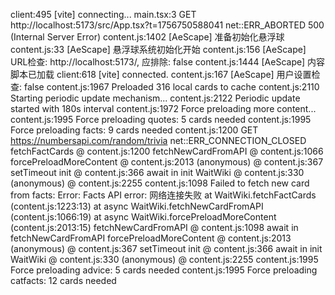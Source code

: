 client:495 [vite] connecting...
main.tsx:3  GET http://localhost:5173/src/App.tsx?t=1756750588041 net::ERR_ABORTED 500 (Internal Server Error)
content.js:1402 [AeScape] 准备初始化悬浮球
content.js:33 [AeScape] 悬浮球系统初始化开始
content.js:156 [AeScape] URL检查: http://localhost:5173/, 应排除: false
content.js:1444 [AeScape] 内容脚本已加载
client:618 [vite] connected.
content.js:167 [AeScape] 用户设置检查: false
content.js:1967 Preloaded 316 local cards to cache
content.js:2110 Starting periodic update mechanism...
content.js:2122 Periodic update started with 180s interval
content.js:1972 Force preloading more content...
content.js:1995 Force preloading quotes: 5 cards needed
content.js:1995 Force preloading facts: 9 cards needed
content.js:1200  GET https://numbersapi.com/random/trivia net::ERR_CONNECTION_CLOSED
fetchFactCards @ content.js:1200
fetchNewCardFromAPI @ content.js:1066
forcePreloadMoreContent @ content.js:2013
(anonymous) @ content.js:367
setTimeout
init @ content.js:366
await in init
WaitWiki @ content.js:330
(anonymous) @ content.js:2255
content.js:1098 Failed to fetch new card from facts: Error: Facts API error: 网络连接失败
    at WaitWiki.fetchFactCards (content.js:1223:13)
    at async WaitWiki.fetchNewCardFromAPI (content.js:1066:19)
    at async WaitWiki.forcePreloadMoreContent (content.js:2013:15)
fetchNewCardFromAPI @ content.js:1098
await in fetchNewCardFromAPI
forcePreloadMoreContent @ content.js:2013
(anonymous) @ content.js:367
setTimeout
init @ content.js:366
await in init
WaitWiki @ content.js:330
(anonymous) @ content.js:2255
content.js:1995 Force preloading advice: 5 cards needed
content.js:1995 Force preloading catfacts: 12 cards needed

